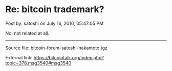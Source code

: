 # Re: bitcoin trademark?

Post by: satoshi on July 16, 2010, 05:47:05 PM

No, not related at all.

---

Source file: bitcoin-forum-satoshi-nakamoto.tgz

External link: https://bitcointalk.org/index.php?topic=378.msg3540#msg3540
